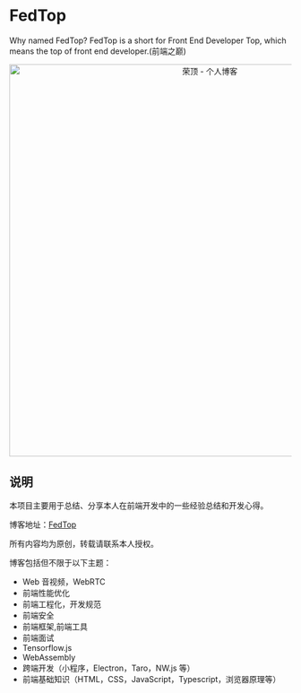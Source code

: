 # FedTop

Why named FedTop? FedTop is a short for Front End Developer Top, which means the top of front end developer.(前端之巅)

<p align="center">
  <a href="https://fedtop.com" target="_blank" rel="noopener noreferrer">
    <img width="700" src="https://assets.fedtop.com/picbed/fedtop.png" alt="荣顶 - 个人博客">
  </a>
</p>

## 说明

本项目主要用于总结、分享本人在前端开发中的一些经验总结和开发心得。

博客地址：[FedTop](https://fedtop.com)

所有内容均为原创，转载请联系本人授权。

博客包括但不限于以下主题：

- Web 音视频，WebRTC
- 前端性能优化
- 前端工程化，开发规范
- 前端安全
- 前端框架,前端工具
- 前端面试
- Tensorflow.js
- WebAssembly
- 跨端开发（小程序，Electron，Taro，NW.js 等）
- 前端基础知识（HTML，CSS，JavaScript，Typescript，浏览器原理等）
